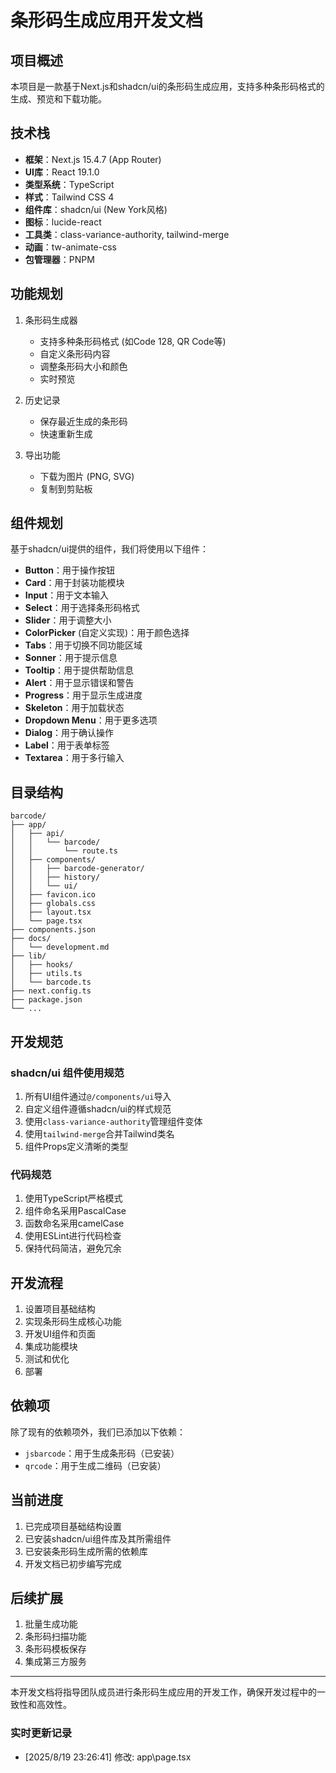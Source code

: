 # 条形码生成应用开发文档

## 项目概述

本项目是一款基于Next.js和shadcn/ui的条形码生成应用，支持多种条形码格式的生成、预览和下载功能。

## 技术栈

- **框架**：Next.js 15.4.7 (App Router)
- **UI库**：React 19.1.0
- **类型系统**：TypeScript
- **样式**：Tailwind CSS 4
- **组件库**：shadcn/ui (New York风格)
- **图标**：lucide-react
- **工具类**：class-variance-authority, tailwind-merge
- **动画**：tw-animate-css
- **包管理器**：PNPM

## 功能规划

1. 条形码生成器
   - 支持多种条形码格式 (如Code 128, QR Code等)
   - 自定义条形码内容
   - 调整条形码大小和颜色
   - 实时预览

2. 历史记录
   - 保存最近生成的条形码
   - 快速重新生成

3. 导出功能
   - 下载为图片 (PNG, SVG)
   - 复制到剪贴板

## 组件规划

基于shadcn/ui提供的组件，我们将使用以下组件：

- **Button**：用于操作按钮
- **Card**：用于封装功能模块
- **Input**：用于文本输入
- **Select**：用于选择条形码格式
- **Slider**：用于调整大小
- **ColorPicker** (自定义实现)：用于颜色选择
- **Tabs**：用于切换不同功能区域
- **Sonner**：用于提示信息
- **Tooltip**：用于提供帮助信息
- **Alert**：用于显示错误和警告
- **Progress**：用于显示生成进度
- **Skeleton**：用于加载状态
- **Dropdown Menu**：用于更多选项
- **Dialog**：用于确认操作
- **Label**：用于表单标签
- **Textarea**：用于多行输入

## 目录结构

```
barcode/
├── app/
│   ├── api/
│   │   └── barcode/
│   │       └── route.ts
│   ├── components/
│   │   ├── barcode-generator/
│   │   ├── history/
│   │   └── ui/
│   ├── favicon.ico
│   ├── globals.css
│   ├── layout.tsx
│   └── page.tsx
├── components.json
├── docs/
│   └── development.md
├── lib/
│   ├── hooks/
│   ├── utils.ts
│   └── barcode.ts
├── next.config.ts
├── package.json
└── ...
```

## 开发规范

### shadcn/ui 组件使用规范

1. 所有UI组件通过`@/components/ui`导入
2. 自定义组件遵循shadcn/ui的样式规范
3. 使用`class-variance-authority`管理组件变体
4. 使用`tailwind-merge`合并Tailwind类名
5. 组件Props定义清晰的类型

### 代码规范

1. 使用TypeScript严格模式
2. 组件命名采用PascalCase
3. 函数命名采用camelCase
4. 使用ESLint进行代码检查
5. 保持代码简洁，避免冗余

## 开发流程

1. 设置项目基础结构
2. 实现条形码生成核心功能
3. 开发UI组件和页面
4. 集成功能模块
5. 测试和优化
6. 部署

## 依赖项

除了现有的依赖项外，我们已添加以下依赖：

- `jsbarcode`：用于生成条形码（已安装）
- `qrcode`：用于生成二维码（已安装）

## 当前进度

1. 已完成项目基础结构设置
2. 已安装shadcn/ui组件库及其所需组件
3. 已安装条形码生成所需的依赖库
4. 开发文档已初步编写完成

## 后续扩展

1. 批量生成功能
2. 条形码扫描功能
3. 条形码模板保存
4. 集成第三方服务

---

本开发文档将指导团队成员进行条形码生成应用的开发工作，确保开发过程中的一致性和高效性。
### 实时更新记录
- [2025/8/19 23:26:41] 修改: app\page.tsx
